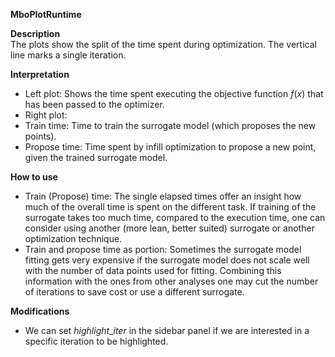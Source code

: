 **MboPlotRuntime**

**Description**    
 The plots show the split of the time spent during optimization. The vertical line marks a single iteration.  
 

**Interpretation**   
  * Left plot: Shows the time spent executing the objective function $f(x)$ that has been passed to the optimizer.  
  * Right plot:  
   * Train time: Time to train the surrogate model (which proposes the new points).  
   * Propose time: Time spent by infill optimization to propose a new point, given the trained surrogate model.

**How to use**  
  * Train (Propose) time: The single elapsed times offer an insight how much of the overall time is spent on the different task. If training of the surrogate takes too much time, compared to the execution time, one can consider using another (more lean, better suited) surrogate or another optimization technique.  
  * Train and propose time as portion: Sometimes the surrogate model fitting gets very expensive if the surrogate model does not scale well with the number of data points used for fitting. Combining this information with the ones from other analyses one may cut the number of iterations to save cost or use a different surrogate.
  
**Modifications**
  * We can set $highlight\_iter$ in the sidebar panel if we are interested in a specific iteration to be highlighted.


  

